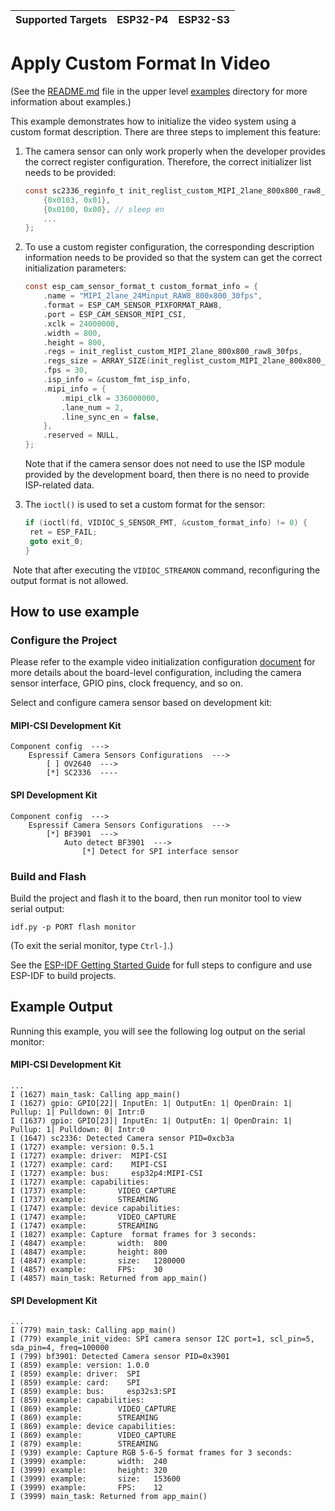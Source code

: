 | Supported Targets | ESP32-P4 | ESP32-S3 |
| ----------------- | -------- | -------- |

# Apply Custom Format In Video

(See the [README.md](../README.md) file in the upper level [examples](../) directory for more information about examples.)

This example demonstrates how to initialize the video system using a custom format description. There are three steps to implement this feature:

1. The camera sensor can only work properly when the developer provides the correct register configuration. Therefore, the correct initializer list needs to be provided:

   ```c
   const sc2336_reginfo_t init_reglist_custom_MIPI_2lane_800x800_raw8_30fps[] = {
       {0x0103, 0x01},
       {0x0100, 0x00}, // sleep en
       ...
   };
   ```

2. To use a custom register configuration, the corresponding description information needs to be provided so that the system can get the correct initialization parameters:

   ```c
   const esp_cam_sensor_format_t custom_format_info = {
       .name = "MIPI_2lane_24Minput_RAW8_800x800_30fps",
       .format = ESP_CAM_SENSOR_PIXFORMAT_RAW8,
       .port = ESP_CAM_SENSOR_MIPI_CSI,
       .xclk = 24000000,
       .width = 800,
       .height = 800,
       .regs = init_reglist_custom_MIPI_2lane_800x800_raw8_30fps,
       .regs_size = ARRAY_SIZE(init_reglist_custom_MIPI_2lane_800x800_raw8_30fps),
       .fps = 30,
       .isp_info = &custom_fmt_isp_info,
       .mipi_info = {
           .mipi_clk = 336000000,
           .lane_num = 2,
           .line_sync_en = false,
       },
       .reserved = NULL,
   };
   ```

   Note that if the camera sensor does not need to use the ISP module provided by the development board, then there is no need to provide ISP-related data.

3. The `ioctl()` is used to set a custom format for the sensor:

   ```c
   if (ioctl(fd, VIDIOC_S_SENSOR_FMT, &custom_format_info) != 0) {
   	ret = ESP_FAIL;
   	goto exit_0;
   }
   ```

​	Note that after executing the `VIDIOC_STREAMON` command, reconfiguring the output format is not allowed.

## How to use example

### Configure the Project

Please refer to the example video initialization configuration [document](../common_components/example_video_common/README.md) for more details about the board-level configuration, including the camera sensor interface, GPIO pins, clock frequency, and so on.

Select and configure camera sensor based on development kit:

#### MIPI-CSI Development Kit

```
Component config  --->
    Espressif Camera Sensors Configurations  --->
        [ ] OV2640  --->
        [*] SC2336  ----
```

#### SPI Development Kit

```
Component config  --->
    Espressif Camera Sensors Configurations  --->
        [*] BF3901  --->
            Auto detect BF3901  --->
                [*] Detect for SPI interface sensor
```

### Build and Flash
Build the project and flash it to the board, then run monitor tool to view serial output:

```
idf.py -p PORT flash monitor
```

(To exit the serial monitor, type ``Ctrl-]``.)

See the [ESP-IDF Getting Started Guide](https://docs.espressif.com/projects/esp-idf/en/latest/esp32p4/get-started/index.html) for full steps to configure and use ESP-IDF to build projects.

## Example Output

Running this example, you will see the following log output on the serial monitor:

#### MIPI-CSI Development Kit

```
...
I (1627) main_task: Calling app_main()
I (1627) gpio: GPIO[22]| InputEn: 1| OutputEn: 1| OpenDrain: 1| Pullup: 1| Pulldown: 0| Intr:0 
I (1637) gpio: GPIO[23]| InputEn: 1| OutputEn: 1| OpenDrain: 1| Pullup: 1| Pulldown: 0| Intr:0 
I (1647) sc2336: Detected Camera sensor PID=0xcb3a
I (1727) example: version: 0.5.1
I (1727) example: driver:  MIPI-CSI
I (1727) example: card:    MIPI-CSI
I (1727) example: bus:     esp32p4:MIPI-CSI
I (1727) example: capabilities:
I (1737) example:       VIDEO_CAPTURE
I (1737) example:       STREAMING
I (1747) example: device capabilities:
I (1747) example:       VIDEO_CAPTURE
I (1747) example:       STREAMING
I (1827) example: Capture  format frames for 3 seconds:
I (4847) example:       width:  800
I (4847) example:       height: 800
I (4847) example:       size:   1280000
I (4857) example:       FPS:    30
I (4857) main_task: Returned from app_main()
```

#### SPI Development Kit

```
...
I (779) main_task: Calling app_main()
I (779) example_init_video: SPI camera sensor I2C port=1, scl_pin=5, sda_pin=4, freq=100000
I (799) bf3901: Detected Camera sensor PID=0x3901
I (859) example: version: 1.0.0
I (859) example: driver:  SPI
I (859) example: card:    SPI
I (859) example: bus:     esp32s3:SPI
I (859) example: capabilities:
I (869) example:        VIDEO_CAPTURE
I (869) example:        STREAMING
I (869) example: device capabilities:
I (869) example:        VIDEO_CAPTURE
I (879) example:        STREAMING
I (939) example: Capture RGB 5-6-5 format frames for 3 seconds:
I (3999) example:       width:  240
I (3999) example:       height: 320
I (3999) example:       size:   153600
I (3999) example:       FPS:    12
I (3999) main_task: Returned from app_main()
```

